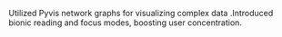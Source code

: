 Utilized Pyvis network graphs for visualizing complex data .Introduced bionic reading and focus modes, boosting user concentration.
